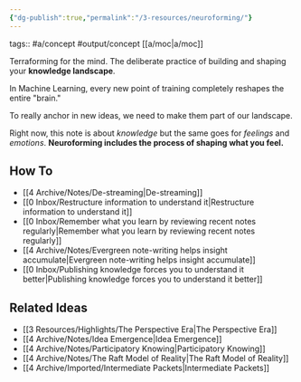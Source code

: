 ```yaml
---
{"dg-publish":true,"permalink":"/3-resources/neuroforming/"}
---
```


tags:: #a/concept #output/concept [[a/moc\|a/moc]]

Terraforming for the mind. The deliberate practice of building and shaping your **knowledge landscape**.

In Machine Learning, every new point of training completely reshapes the entire "brain."

To really anchor in new ideas, we need to make them part of our landscape.

Right now, this note is about *knowledge* but the same goes for *feelings* and *emotions*. **Neuroforming includes the process of shaping what you feel.**

## How To
- [[4 Archive/Notes/De-streaming\|De-streaming]]
- [[0 Inbox/Restructure information to understand it\|Restructure information to understand it]]
- [[0 Inbox/Remember what you learn by reviewing recent notes regularly\|Remember what you learn by reviewing recent notes regularly]]
- [[4 Archive/Notes/Evergreen note-writing helps insight accumulate\|Evergreen note-writing helps insight accumulate]]
- [[0 Inbox/Publishing knowledge forces you to understand it better\|Publishing knowledge forces you to understand it better]]

## Related Ideas
- [[3 Resources/Highlights/The Perspective Era\|The Perspective Era]]
- [[4 Archive/Notes/Idea Emergence\|Idea Emergence]]
- [[4 Archive/Notes/Participatory Knowing\|Participatory Knowing]]
- [[4 Archive/Notes/The Raft Model of Reality\|The Raft Model of Reality]]
- [[4 Archive/Imported/Intermediate Packets\|Intermediate Packets]]